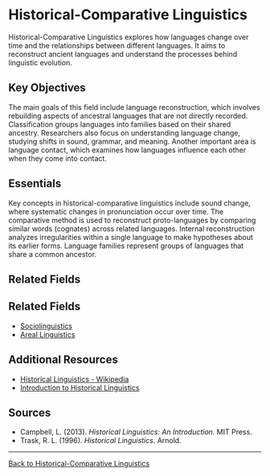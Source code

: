 # Historical-Comparative Linguistics

Historical-Comparative Linguistics explores how languages change over time and the relationships between different languages. It aims to reconstruct ancient languages and understand the processes behind linguistic evolution.

## Key Objectives

The main goals of this field include language reconstruction, which involves rebuilding aspects of ancestral languages that are not directly recorded. Classification groups languages into families based on their shared ancestry. Researchers also focus on understanding language change, studying shifts in sound, grammar, and meaning. Another important area is language contact, which examines how languages influence each other when they come into contact.

## Essentials

Key concepts in historical-comparative linguistics include sound change, where systematic changes in pronunciation occur over time. The comparative method is used to reconstruct proto-languages by comparing similar words (cognates) across related languages. Internal reconstruction analyzes irregularities within a single language to make hypotheses about its earlier forms. Language families represent groups of languages that share a common ancestor.

## Related Fields

## Related Fields

- [Sociolinguistics](../../Sociolinguistics/README.md)
- [Areal Linguistics](../Language-Change/Areal-Linguistics.md)

## Additional Resources

- [Historical Linguistics - Wikipedia](https://en.wikipedia.org/wiki/Historical_linguistics)
- [Introduction to Historical Linguistics](https://www.linguisticsociety.org/resource/historical-linguistics)

## Sources

- Campbell, L. (2013). *Historical Linguistics: An Introduction*. MIT Press.
- Trask, R. L. (1996). *Historical Linguistics*. Arnold.

---

[Back to Historical-Comparative Linguistics](../README.md)
